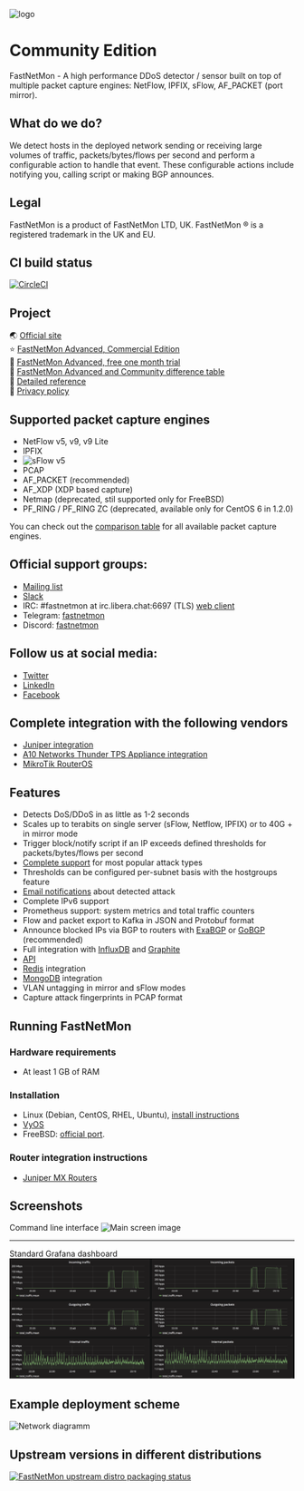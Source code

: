 ![logo](https://fastnetmon.com/wp-content/uploads/2018/01/cropped-new_logo_3var-e1515443553507-1-300x146.png)

Community Edition
===========
FastNetMon - A high performance DDoS detector / sensor built on top of multiple packet capture engines: NetFlow, IPFIX, sFlow, AF_PACKET (port mirror).

What do we do?
--------------
We detect hosts in the deployed network sending or receiving large volumes of traffic, packets/bytes/flows per second and
perform a configurable action to handle that event. These configurable actions include notifying you, calling script or making BGP announces. 

Legal
--------------
FastNetMon is a product of FastNetMon LTD, UK. FastNetMon ® is a registered trademark in the UK and EU.

CI build status
--------------
[![CircleCI](https://circleci.com/gh/pavel-odintsov/fastnetmon/tree/master.svg?style=svg)](https://circleci.com/gh/pavel-odintsov/fastnetmon/tree/master)

Project 
-------
🌏️ [Official site](https://fastnetmon.com)  
⭐️ [FastNetMon Advanced, Commercial Edition](https://fastnetmon.com/product-overview/)  
🌟️ [FastNetMon Advanced, free one month trial](https://fastnetmon.com/trial/)  
📜️ [FastNetMon Advanced and Community difference table](https://fastnetmon.com/compare-community-and-advanced/)  
📘️ [Detailed reference](https://translate.google.com/translate?sl=auto&tl=en&u=https%3A%2F%2Ffastnetmon.com%2Fwp-content%2Fuploads%2F2017%2F07%2FFastNetMon_Reference_Russian.pdf)  
🔏️ [Privacy policy](https://fastnetmon.com/privacy-policy/)  

Supported packet capture engines
--------------------------------
- NetFlow v5, v9, v9 Lite
- IPFIX
- ![sFlow](http://sflow.org/images/sflowlogo.gif) v5
- PCAP
- AF_PACKET (recommended)
- AF_XDP (XDP based capture)
- Netmap (deprecated, stil supported only for FreeBSD)
- PF_RING / PF_RING ZC (deprecated, available only for CentOS 6 in 1.2.0)

You can check out the [comparison table](https://fastnetmon.com/docs/capture_backends/) for all available packet capture engines.

Official support groups:
-------
- [Mailing list](https://groups.google.com/g/fastnetmon)
- [Slack](https://slack.fastnetmon.com)
- IRC: #fastnetmon at irc.libera.chat:6697 (TLS) [web client](https://web.libera.chat/?channels=#fastnetmon)
- Telegram: [fastnetmon](https://t.me/fastnetmon)
- Discord: [fastnetmon](https://discord.fastnetmon.com)

Follow us at social media:
-------
- [Twitter](https://twitter.com/fastnetmon)
- [LinkedIn](https://www.linkedin.com/company/fastnetmon/)
- [Facebook](https://www.facebook.com/fastnetmon/)

Complete integration with the following vendors 
--------------------------------
- [Juniper integration](src/juniper_plugin)
- [A10 Networks Thunder TPS Appliance integration](src/a10_plugin)
- [MikroTik RouterOS](src/mikrotik_plugin)

Features
--------
- Detects DoS/DDoS in as little as 1-2 seconds
- Scales up to terabits on single server (sFlow, Netflow, IPFIX) or to 40G + in mirror mode
- Trigger block/notify script if an IP exceeds defined thresholds for packets/bytes/flows per second
- [Complete support](https://fastnetmon.com/docs/detected_attack_types/) for most popular attack types
- Thresholds can be configured per-subnet basis with the hostgroups feature
- [Email notifications](https://fastnetmon.com/docs/attack_report_example/) about detected attack
- Complete IPv6 support
- Prometheus support: system metrics and total traffic counters
- Flow and packet export to Kafka in JSON and Protobuf format
- Announce blocked IPs via BGP to routers with [ExaBGP](https://fastnetmon.com/docs/exabgp_integration/) or [GoBGP](https://fastnetmon.com/docs/gobgp-integration/) (recommended)
- Full integration with [InfluxDB](https://fastnetmon.com/docs/influxdb_integration/) and [Graphite](https://fastnetmon.com/docs/graphite_integration/)
- [API](https://fastnetmon.com/docs/fastnetmon-community-api/)
- [Redis](https://fastnetmon.com/docs/redis/) integration
- [MongoDB](https://fastnetmon.com/docs/mongodb/) integration
- VLAN untagging in mirror and sFlow modes
- Capture attack fingerprints in PCAP format

Running FastNetMon
------------------

### Hardware requirements
- At least 1 GB of RAM

### Installation
- Linux (Debian, CentOS, RHEL, Ubuntu), [install instructions](https://fastnetmon.com/install/)
- [VyOS](https://fastnetmon.com/fastnetmon-community-on-vyos-rolling-1-3/)
- FreeBSD: [official port](https://www.freshports.org/net-mgmt/fastnetmon/).

### Router integration instructions
- [Juniper MX Routers](https://fastnetmon.com/docs/junos_integration/)


Screenshots
------------
Command line interface
![Main screen image](docs/images/fastnetmon_screen.png)

------------
Standard Grafana dashboard
![Grafana total traffic](docs/images/grafana_total.png)

Example deployment scheme
--------------

![Network diagramm](docs/images/deploy.png)

Upstream versions in different distributions
--------------

[![FastNetMon upstream distro packaging status](https://repology.org/badge/vertical-allrepos/fastnetmon.svg)](https://repology.org/project/fastnetmon/versions)
